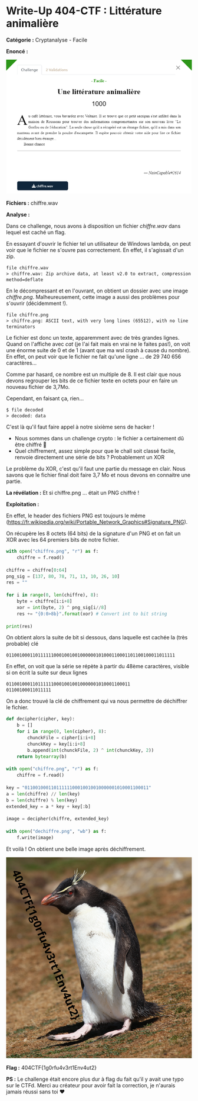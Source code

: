 # Write-Up 404-CTF : Littérature animalière

__Catégorie :__ Cryptanalyse - Facile

**Enoncé :**

![](images/enonce.png)

**Fichiers :** chiffre.wav

**Analyse :**

Dans ce challenge, nous avons à disposition un fichier _chiffre.wav_ dans lequel est caché un flag.

En essayant d'ouvrir le fichier tel un utilisateur de Windows lambda, on peut voir que le fichier ne s'ouvre pas correctement. En effet, il s'agissait d'un zip.

```
file chiffre.wav
> chiffre.wav: Zip archive data, at least v2.0 to extract, compression method=deflate
```
En le décompressant et en l'ouvrant, on obtient un dossier avec une image _chiffre.png_. Malheureusement, cette image a aussi des problèmes pour s'ouvrir (décidemment !). 

```
file chiffre.png
> chiffre.png: ASCII text, with very long lines (65512), with no line terminators
```

Le fichier est donc un texte, apparemment avec de très grandes lignes. Quand on l'affiche avec _cat_ (je l'ai fait mais en vrai ne le faites pas!), on voit une énorme suite de 0 et de 1 (avant que ma wsl crash à cause du nombre). En effet, on peut voir que le fichier ne fait qu'une ligne ... de 29 740 656 caractères...

Comme par hasard, ce nombre est un multiple de 8. Il est clair que nous devons regrouper les bits de ce fichier texte en octets pour en faire un nouveau fichier de 3,7Mo.

Cependant, en faisant ça, rien...
```
$ file decoded
> decoded: data
```

C'est là qu'il faut faire appel à notre sixième sens de hacker !

- Nous sommes dans un challenge crypto : le fichier a certainement dû être chiffré :eyes: 
- Quel chiffrement, assez simple pour que le chall soit classé facile, renvoie directement une série de bits ? Probablement un XOR

Le problème du XOR, c'est qu'il faut une partie du message en clair. Nous savons que le fichier final doit faire 3,7 Mo et nous devons en connaitre une partie.

**La révélation :** Et si chiffre.png ... était un PNG chiffré !

**Exploitation :**

En effet, le header des fichiers PNG est toujours le même (https://fr.wikipedia.org/wiki/Portable_Network_Graphics#Signature_PNG).

On récupère les 8 octets (64 bits) de la signature d'un PNG et on fait un XOR avec les 64 premiers bits de notre fichier.


```python
with open("chiffre.png", "r") as f:
    chiffre = f.read()

chiffre = chiffre[0:64]
png_sig = [137, 80, 78, 71, 13, 10, 26, 10]
res = ""

for i in range(0, len(chiffre), 8):
    byte = chiffre[i:i+8]
    xor = int(byte, 2) ^ png_sig[i//8]
    res += "{0:0>8b}".format(xor) # Convert int to bit string

print(res) 
```
On obtient alors la suite de bit si dessous, dans laquelle est cachée la (très probable) clé
```
0110010001101111110001001001000000101000110001101100100011011111
```
En effet, on voit que la série se répète à partir du 48ème caractères, visible si on écrit la suite sur deux lignes
```
01100100011011111100010010010000001010001100011
01100100011011111
```
On a donc trouvé la clé de chiffrement qui va nous permettre de déchiffrer le fichier.

```python
def decipher(cipher, key):
    b = []
    for i in range(0, len(cipher), 8):
        chunckFile = cipher[i:i+8]
        chunckKey = key[i:i+8]
        b.append(int(chunckFile, 2) ^ int(chunckKey, 2))
    return bytearray(b)

with open("chiffre.png", "r") as f:
    chiffre = f.read()

key = "01100100011011111100010010010000001010001100011"
a = len(chiffre) // len(key)
b = len(chiffre) % len(key)
extended_key = a * key + key[:b]

image = decipher(chiffre, extended_key)

with open("dechiffre.png", "wb") as f:
    f.write(image)
```
Et voilà ! On obtient une belle image après déchiffrement.

![](images/flag.png)

**Flag :** 404CTF{1g0rfu4v3rt1Env4ut2} 

**PS :** Le challenge était encore plus dur à flag du fait qu'il y avait une typo sur le CTFd. Merci au créateur pour avoir fait la correction, je n'aurais jamais réussi sans toi :heart: 





